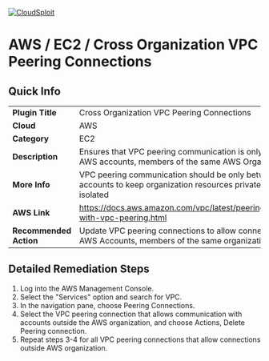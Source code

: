 [![CloudSploit](https://cloudsploit.com/img/logo-new-big-text-100.png "CloudSploit")](https://cloudsploit.com)

# AWS / EC2 / Cross Organization VPC Peering Connections

## Quick Info

| | |
|-|-|
| **Plugin Title** | Cross Organization VPC Peering Connections |
| **Cloud** | AWS |
| **Category** | EC2 |
| **Description** | Ensures that VPC peering communication is only between AWS accounts, members of the same AWS Organization |
| **More Info** | VPC peering communication should be only between AWS accounts to keep organization resources private and isolated |
| **AWS Link** | https://docs.aws.amazon.com/vpc/latest/peering/working-with-vpc-peering.html |
| **Recommended Action** | Update VPC peering connections to allow connections to AWS Accounts, members of the same organization |

## Detailed Remediation Steps
1. Log into the AWS Management Console. </br>
2. Select the "Services" option and search for VPC. </br> 
3. In the navigation pane, choose Peering Connections. </br>
4. Select the VPC peering connection that allows communication with accounts outside the AWS organization, and choose Actions, Delete Peering connection. </br>
5. Repeat steps 3-4 for all VPC peering connections that allow connections outside AWS organization. </br>